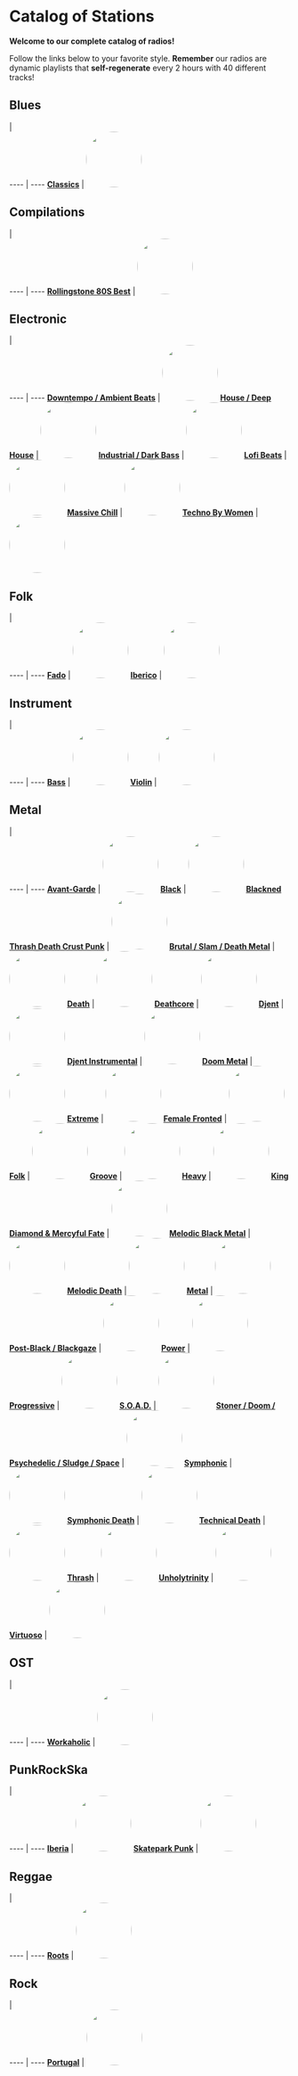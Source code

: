 

<style>
figure {
  border: 0px #cccccc solid;
  padding: 4px;
  margin: auto;
  align: center;
}
</style>

# Catalog of Stations

**Welcome to our complete catalog of radios!**

Follow the links below to your favorite style. **Remember** our radios
are dynamic playlists that **self-regenerate** every 2 hours with 40 different
tracks!

## Blues

  |  
 ---- | ---- 
[**Classics**](https://radioninjapirata.github.io/radio_bluesclassics.html) | <a href="https://radioninjapirata.github.io/radio_bluesclassics.html" target="_blank"><img src="https://mosaic.scdn.co/640/ab67616d0000b2731b7c7dbd1f689af16d0d585bab67616d0000b27334f6972b9be0ed00e8161e35ab67616d0000b2739aac194c9fd4e5dac1c375b6ab67616d0000b273dd8700b2c35ff582542e920f" height="100" width="auto" style="border-radius:50%"></a>

## Compilations

  |  
 ---- | ---- 
[**Rollingstone 80S Best**](https://radioninjapirata.github.io/radio_rollingbest80s.html) | <a href="https://radioninjapirata.github.io/radio_rollingbest80s.html" target="_blank"><img src="https://mosaic.scdn.co/640/ab67616d0000b2735954a6441cc1d88011841d1cab67616d0000b2738858cc9df4f43fd5954e5132ab67616d0000b273cd9d8bc9ef04014b6e90e182ab67616d0000b273fede46cfa2a371861f3ce0e6" height="100" width="auto" style="border-radius:50%"></a>

## Electronic

  |  
 ---- | ---- 
[**Downtempo / Ambient Beats**](https://radioninjapirata.github.io/radio_downtempo.html) | <a href="https://radioninjapirata.github.io/radio_downtempo.html" target="_blank"><img src="https://mosaic.scdn.co/640/ab67616d0000b27331df13b24c2ceca42a23b08bab67616d0000b2735d2b62ff7fc3b4078c4d42f7ab67616d0000b273b8aee3299d800614c7e92c92ab67616d0000b273f7f8c3ee8deea6a4fd8e329b" height="100" width="auto" style="border-radius:50%"></a>
[**House / Deep House**](https://radioninjapirata.github.io/house.html) | <a href="https://radioninjapirata.github.io/house.html" target="_blank"><img src="https://mosaic.scdn.co/640/ab67616d0000b27334d37f36b84c86b7a43ac993ab67616d0000b2735199b17c441bc87888f5aa3dab67616d0000b273b2fb3c113fc413bde361dff2ab67616d0000b273f5288d3d044e72ef325807ea" height="100" width="auto" style="border-radius:50%"></a>
[**Industrial / Dark Bass**](https://radioninjapirata.github.io/radio_industrial_darkbass.html) | <a href="https://radioninjapirata.github.io/radio_industrial_darkbass.html" target="_blank"><img src="https://mosaic.scdn.co/640/ab67616d0000b27330205216e79d5d2218c96304ab67616d0000b27367a822d5bc91f22314d27aeaab67616d0000b2736fddb9adaccd4d113c683232ab67616d0000b2738b77b726a990a13f414272f7" height="100" width="auto" style="border-radius:50%"></a>
[**Lofi Beats**](https://radioninjapirata.github.io/radio_lofi.html) | <a href="https://radioninjapirata.github.io/radio_lofi.html" target="_blank"><img src="https://mosaic.scdn.co/640/ab67616d0000b273096a2a4426cdf8e5897c88e4ab67616d0000b273c1ea1e6d76f0f46aefdaf594ab67616d0000b273d5def7cea01bf9f2984ceeaaab67616d0000b273ede0606dd3418a0a824da703" height="100" width="auto" style="border-radius:50%"></a>
[**Massive Chill**](https://radioninjapirata.github.io/massive_chill.html) | <a href="https://radioninjapirata.github.io/massive_chill.html" target="_blank"><img src="https://mosaic.scdn.co/640/ab67616d0000b2737f9ceecf92000e7fb9a676baab67616d0000b273b2b5055e8613108f994f16c3ab67616d0000b273d48721bfc334d8a5d1faeffbab67616d0000b273d7b715e7592b08b6a4ac0ef7" height="100" width="auto" style="border-radius:50%"></a>
[**Techno By Women**](https://radioninjapirata.github.io/radio_technowomen.html) | <a href="https://radioninjapirata.github.io/radio_technowomen.html" target="_blank"><img src="https://mosaic.scdn.co/640/ab67616d0000b2731d1eba23d1a1f88136ee3485ab67616d0000b2735b35c83dad983a82720b27aeab67616d0000b273a1a40d8a0066ac4229b591adab67616d0000b273fb11bab858434c0f40393672" height="100" width="auto" style="border-radius:50%"></a>

## Folk

  |  
 ---- | ---- 
[**Fado**](https://radioninjapirata.github.io/radio_fado.html) | <a href="https://radioninjapirata.github.io/radio_fado.html" target="_blank"><img src="https://mosaic.scdn.co/640/ab67616d0000b2731d291840cd2d92b09af724edab67616d0000b2735c47c5c69b1bef0cc29c0c74ab67616d0000b273733534df48a59d27030f3fadab67616d0000b273bb5672c3b7037e08559de093" height="100" width="auto" style="border-radius:50%"></a>
[**Iberico**](https://radioninjapirata.github.io/radio_folkiberico.html) | <a href="https://radioninjapirata.github.io/radio_folkiberico.html" target="_blank"><img src="https://mosaic.scdn.co/640/ab67616d0000b2733f14304012bdd8582e0160f7ab67616d0000b273ae03268fc196e1c196db608eab67616d0000b273be90da0b9e6aa6f121ca9fd1ab67616d0000b273d0226c73bfec94f0516f6dad" height="100" width="auto" style="border-radius:50%"></a>

## Instrument

  |  
 ---- | ---- 
[**Bass**](https://radioninjapirata.github.io/radio_bassists.html) | <a href="https://radioninjapirata.github.io/radio_bassists.html" target="_blank"><img src="https://mosaic.scdn.co/640/ab67616d0000b2733de8f9b4b95a3599a1d7278fab67616d0000b2738cf9b66ef2592fb584e020dcab67616d0000b273db66c1221ee9d289e656788fab67616d0000b273ff76d0109d027a6cb4a0c264" height="100" width="auto" style="border-radius:50%"></a>
[**Violin**](https://radioninjapirata.github.io/radio_violin.html) | <a href="https://radioninjapirata.github.io/radio_violin.html" target="_blank"><img src="https://mosaic.scdn.co/640/ab67616d0000b2736d372ba5eb897e5dc6d4873eab67616d0000b2739df0d84f7735dfde8fefb705ab67616d0000b273a11dbeb1ee309ea950713fb5ab67616d0000b273a457ea5cd66c9141537816a4" height="100" width="auto" style="border-radius:50%"></a>

## Metal

  |  
 ---- | ---- 
[**Avant-Garde**](https://radioninjapirata.github.io/radio_metalavantgarde.html) | <a href="https://radioninjapirata.github.io/radio_metalavantgarde.html" target="_blank"><img src="https://mosaic.scdn.co/640/ab67616d0000b27330a55e1b7ea1bef709d722d6ab67616d0000b273830ab698829f1b3783b75248ab67616d0000b273c4d64c0de3dbd0aa5946f025ab67616d0000b273fb70b290bacd1d7202a5fc69" height="100" width="auto" style="border-radius:50%"></a>
[**Black**](https://radioninjapirata.github.io/radio_blackmetal.html) | <a href="https://radioninjapirata.github.io/radio_blackmetal.html" target="_blank"><img src="https://i.scdn.co/image/ab67706c0000bebb25c3a6603f693f23da5c783f" height="100" width="auto" style="border-radius:50%"></a>
[**Blackned Thrash Death Crust Punk**](https://radioninjapirata.github.io/radio_blacknedthrash.html) | <a href="https://radioninjapirata.github.io/radio_blacknedthrash.html" target="_blank"><img src="https://mosaic.scdn.co/640/ab67616d0000b27329df56f806df853bae68ca34ab67616d0000b27330c1a872c5a88d643f40fde9ab67616d0000b273b09024d5c48b2a5f6063329aab67616d0000b273f7b405f437567543887ed374" height="100" width="auto" style="border-radius:50%"></a>
[**Brutal / Slam / Death Metal**](https://radioninjapirata.github.io/radio_brutaldeathmetal.html) | <a href="https://radioninjapirata.github.io/radio_brutaldeathmetal.html" target="_blank"><img src="https://mosaic.scdn.co/640/ab67616d0000b27334b037b7f85210d71063b150ab67616d0000b27373c607b9fd597f30bd4dea10ab67616d0000b273935f411130048fdfa195abdaab67616d0000b273dfc78fd1d99a05ea7faab2de" height="100" width="auto" style="border-radius:50%"></a>
[**Death**](https://radioninjapirata.github.io/radio_deathmetal.html) | <a href="https://radioninjapirata.github.io/radio_deathmetal.html" target="_blank"><img src="https://mosaic.scdn.co/640/ab67616d0000b2730846775682a5e57b0acf5081ab67616d0000b273830ccb29639c30913e8e43e9ab67616d0000b273935b18ae7efad31b582a44edab67616d0000b273fdfd9e0791bdc3ec39a315bd" height="100" width="auto" style="border-radius:50%"></a>
[**Deathcore**](https://radioninjapirata.github.io/deathcore.html) | <a href="https://radioninjapirata.github.io/deathcore.html" target="_blank"><img src="https://i.scdn.co/image/ab67706c0000bebbdc88e3ba6ac54710a8d212c1" height="100" width="auto" style="border-radius:50%"></a>
[**Djent**](https://radioninjapirata.github.io/radio_djent.html) | <a href="https://radioninjapirata.github.io/radio_djent.html" target="_blank"><img src="https://mosaic.scdn.co/640/ab67616d0000b2733b472dc3f286d9c09d2837a8ab67616d0000b2735b83bb7efff63c795be5e6f5ab67616d0000b273a843448b300462ec05604bb1ab67616d0000b273e09eb0bccb67a67d6882b5c5" height="100" width="auto" style="border-radius:50%"></a>
[**Djent Instrumental**](https://radioninjapirata.github.io/radio_instrumentaldjent.html) | <a href="https://radioninjapirata.github.io/radio_instrumentaldjent.html" target="_blank"><img src="https://i.scdn.co/image/ab67706c0000bebba3e87e796df481d126b34f92" height="100" width="auto" style="border-radius:50%"></a>
[**Doom Metal**](https://radioninjapirata.github.io/radio_doom.html) | <a href="https://radioninjapirata.github.io/radio_doom.html" target="_blank"><img src="https://mosaic.scdn.co/640/ab67616d0000b27304d36b4a349dc3f8b10fe30dab67616d0000b273d5de419296aab0f8bdabbd3cab67616d0000b273d6db1e4b34624fe3e8ce70b8ab67616d0000b273f4677f4a3fbb4762bc3c50ec" height="100" width="auto" style="border-radius:50%"></a>
[**Extreme**](https://radioninjapirata.github.io/radio_extrememetal.html) | <a href="https://radioninjapirata.github.io/radio_extrememetal.html" target="_blank"><img src="https://mosaic.scdn.co/640/ab67616d0000b2731bfe9553017216825c80d7fcab67616d0000b2732f5d8523275c886f98e5b649ab67616d0000b2736a37d0eb266cf0580dc2f386ab67616d0000b273951d0cddea03652e63f06a71" height="100" width="auto" style="border-radius:50%"></a>
[**Female Fronted**](https://radioninjapirata.github.io/radio_femalefrontedmetal.html) | <a href="https://radioninjapirata.github.io/radio_femalefrontedmetal.html" target="_blank"><img src="https://mosaic.scdn.co/640/ab67616d0000b27307304abd1de05557a4277e15ab67616d0000b27310e119a782a1282c91a4901eab67616d0000b273383217615cd61286780cd546ab67616d0000b27389e9721a2e75426d8786cb33" height="100" width="auto" style="border-radius:50%"></a>
[**Folk**](https://radioninjapirata.github.io/radio_folkmetal.html) | <a href="https://radioninjapirata.github.io/radio_folkmetal.html" target="_blank"><img src="https://mosaic.scdn.co/640/ab67616d0000b2730c6715a685cdb488e47b7adeab67616d0000b2733b690cb7d7b5b166493bce1bab67616d0000b273c6d37850a13ffb91b9eabec1ab67616d0000b273df4f0022832d55d271329628" height="100" width="auto" style="border-radius:50%"></a>
[**Groove**](https://radioninjapirata.github.io/radio_groovemetal.html) | <a href="https://radioninjapirata.github.io/radio_groovemetal.html" target="_blank"><img src="https://mosaic.scdn.co/640/ab67616d0000b27316726b941f7887281b831706ab67616d0000b27354c23bfd496f8df1e0c597eaab67616d0000b273aadd09bf50ddc3cf7a628418ab67616d0000b273cbc14f235bdf936f7ea4ee89" height="100" width="auto" style="border-radius:50%"></a>
[**Heavy**](https://radioninjapirata.github.io/radio_heavymetal.html) | <a href="https://radioninjapirata.github.io/radio_heavymetal.html" target="_blank"><img src="https://mosaic.scdn.co/640/ab67616d0000b2731c724f113d363703522e6934ab67616d0000b2737c43a51dafb51f1ff7675decab67616d0000b273c102c8f2412d730cb40bee9dab67616d0000b273d3e58245d87cf3142d2ce503" height="100" width="auto" style="border-radius:50%"></a>
[**King Diamond & Mercyful Fate**](https://radioninjapirata.github.io/radio_fan_KDMF.html) | <a href="https://radioninjapirata.github.io/radio_fan_KDMF.html" target="_blank"><img src="https://i.scdn.co/image/ab67706c0000bebbf10c00314f7927884f62c55d" height="100" width="auto" style="border-radius:50%"></a>
[**Melodic Black Metal**](https://radioninjapirata.github.io/radio_melodicblackmetal.html) | <a href="https://radioninjapirata.github.io/radio_melodicblackmetal.html" target="_blank"><img src="https://mosaic.scdn.co/640/ab67616d0000b2730f376d3c6c871880d62c2d05ab67616d0000b273402967bbe97a1dc6ef7fd4c2ab67616d0000b2738f4258bbe55e10d351702062ab67616d0000b273ff885c9870d47eb409eaccdb" height="100" width="auto" style="border-radius:50%"></a>
[**Melodic Death**](https://radioninjapirata.github.io/radio_melodicdeathmetal.html) | <a href="https://radioninjapirata.github.io/radio_melodicdeathmetal.html" target="_blank"><img src="https://mosaic.scdn.co/640/ab67616d0000b273122513d73dc3659c8b6626f1ab67616d0000b2739f5a3bb365868b4b698ae455ab67616d0000b273e829355f39b6394a1e4481e5ab67616d0000b273f8cb49852b28163502f2e0da" height="100" width="auto" style="border-radius:50%"></a>
[**Metal**](https://radioninjapirata.github.io/radio_metal.html) | <a href="https://radioninjapirata.github.io/radio_metal.html" target="_blank"><img src="https://mosaic.scdn.co/640/ab67616d0000b2732530f00ab0075a3c25251a1eab67616d0000b27339230c2232fd9b57b1bbc70dab67616d0000b2737f849803c60f0d3be86dec2eab67616d0000b273bc4cd0d053747ad4dc21704e" height="100" width="auto" style="border-radius:50%"></a>
[**Post-Black / Blackgaze**](https://radioninjapirata.github.io/radio_blackgaze.html) | <a href="https://radioninjapirata.github.io/radio_blackgaze.html" target="_blank"><img src="https://i.scdn.co/image/ab67706c0000bebbafcbc35c0babb9608d6986a6" height="100" width="auto" style="border-radius:50%"></a>
[**Power**](https://radioninjapirata.github.io/radio_powermetal.html) | <a href="https://radioninjapirata.github.io/radio_powermetal.html" target="_blank"><img src="https://i.scdn.co/image/ab67706c0000bebbb518b49b7761aacee6f395eb" height="100" width="auto" style="border-radius:50%"></a>
[**Progressive**](https://radioninjapirata.github.io/radio_progrock.html) | <a href="https://radioninjapirata.github.io/radio_progrock.html" target="_blank"><img src="https://mosaic.scdn.co/640/ab67616d0000b273319a3e015e6213a892019f99ab67616d0000b2738bb4030bd19453407a6c1733ab67616d0000b273a9bf1a0e5e9937ec45f25bb1ab67616d0000b273dfee1061a9e5480e11dece5f" height="100" width="auto" style="border-radius:50%"></a>
[**S.O.A.D.**](https://radioninjapirata.github.io/radio_soad.html) | <a href="https://radioninjapirata.github.io/radio_soad.html" target="_blank"><img src="https://mosaic.scdn.co/640/ab67616d0000b273401dd486dc6d75239968ef86ab67616d0000b273869e711ac5cbb1460801e0e0ab67616d0000b273a2982eadad9b21912ed6c2e8ab67616d0000b273c65f8d04502eeddbdd61fa71" height="100" width="auto" style="border-radius:50%"></a>
[**Stoner / Doom / Psychedelic / Sludge / Space**](https://radioninjapirata.github.io/radio_stonerrock.html) | <a href="https://radioninjapirata.github.io/radio_stonerrock.html" target="_blank"><img src="https://i.scdn.co/image/ab67706c0000bebb70019b92b807cfbf162f006b" height="100" width="auto" style="border-radius:50%"></a>
[**Symphonic**](https://radioninjapirata.github.io/radio_symphonicmetal.html) | <a href="https://radioninjapirata.github.io/radio_symphonicmetal.html" target="_blank"><img src="https://mosaic.scdn.co/640/ab67616d0000b273292f42b2fb79b433b89d586aab67616d0000b27345a3881fb0f2dd7de2eecb50ab67616d0000b273600c538b3a9c6dbbae424b92ab67616d0000b273c1607b9d12d1238c7f043d0d" height="100" width="auto" style="border-radius:50%"></a>
[**Symphonic Death**](https://radioninjapirata.github.io/radio_symphonicdeathmetal.html) | <a href="https://radioninjapirata.github.io/radio_symphonicdeathmetal.html" target="_blank"><img src="https://mosaic.scdn.co/640/ab67616d0000b2731949656b3f0261e8c59b8f72ab67616d0000b27369f578448a18f765134229f8ab67616d0000b273e32501c91967838207527d6eab67616d0000b273e7e85e2e5e6a17406f13511a" height="100" width="auto" style="border-radius:50%"></a>
[**Technical Death**](https://radioninjapirata.github.io/radio_technicaldeathmetal.html) | <a href="https://radioninjapirata.github.io/radio_technicaldeathmetal.html" target="_blank"><img src="https://mosaic.scdn.co/640/ab67616d0000b273267d281af486868dc49a5468ab67616d0000b27336c2f8ec56b4f62964831afbab67616d0000b27366431fe187080ba71e9a0e55ab67616d0000b27369ae3252d669b7d9228d0aef" height="100" width="auto" style="border-radius:50%"></a>
[**Thrash**](https://radioninjapirata.github.io/radio_thrashmetal.html) | <a href="https://radioninjapirata.github.io/radio_thrashmetal.html" target="_blank"><img src="https://mosaic.scdn.co/640/ab67616d0000b2734c9fc157cd0b0ce4196f9aebab67616d0000b2738a0b5f13736a03547de52a57ab67616d0000b2738e2f8550608cf1ed382386ddab67616d0000b273b32821bb661d0a83bc0fbfbb" height="100" width="auto" style="border-radius:50%"></a>
[**Unholytrinity**](https://radioninjapirata.github.io/radio_unholytrinity.html) | <a href="https://radioninjapirata.github.io/radio_unholytrinity.html" target="_blank"><img src="https://mosaic.scdn.co/640/ab67616d0000b2731714d5e8b43f9e63572d550dab67616d0000b273441fd03f69579d36801631d9ab67616d0000b2739046aeba4babbd4b7af77548ab67616d0000b273b309292845a47f6f30405016" height="100" width="auto" style="border-radius:50%"></a>
[**Virtuoso**](https://radioninjapirata.github.io/radio_guitarvirtuoso.html) | <a href="https://radioninjapirata.github.io/radio_guitarvirtuoso.html" target="_blank"><img src="https://mosaic.scdn.co/640/ab67616d0000b2732a84c23031b72811ff7cbc15ab67616d0000b27351b3cac94fc8c2b58a84694dab67616d0000b273c7ced01b47a089ac273b9284ab67616d0000b273cf847a055460d8f2e7ed9b2d" height="100" width="auto" style="border-radius:50%"></a>

## OST

  |  
 ---- | ---- 
[**Workaholic**](https://radioninjapirata.github.io/radio_ostworkaholic.html) | <a href="https://radioninjapirata.github.io/radio_ostworkaholic.html" target="_blank"><img src="https://mosaic.scdn.co/640/ab67616d0000b2739d37313a41fc27a90760ba15ab67616d0000b273c65099238b6890773aa8cb41ab67616d0000b273d676d4612600941d887f5215ab67616d0000b273fe0180fbca0ed3a46cf44cfe" height="100" width="auto" style="border-radius:50%"></a>

## PunkRockSka

  |  
 ---- | ---- 
[**Iberia**](https://radioninjapirata.github.io/radio_iberianpunkrock.html) | <a href="https://radioninjapirata.github.io/radio_iberianpunkrock.html" target="_blank"><img src="https://mosaic.scdn.co/640/ab67616d0000b273572e3b6115cd895229c5630cab67616d0000b27358d65ba5e6390b57a42c365fab67616d0000b27364bb679654fd11bcc0139eeeab67616d0000b2738284cd6ff4d79f8bbaed1832" height="100" width="auto" style="border-radius:50%"></a>
[**Skatepark Punk**](https://radioninjapirata.github.io/radio_skateparkpunk.html) | <a href="https://radioninjapirata.github.io/radio_skateparkpunk.html" target="_blank"><img src="https://mosaic.scdn.co/640/ab67616d0000b2738dea93736370144592f42556ab67616d0000b273b193c3878652d29c62413251ab67616d0000b273bed6a01a16096f7945b8a290ab67616d0000b273fc6b79df5c1bfd73626dddd1" height="100" width="auto" style="border-radius:50%"></a>

## Reggae

  |  
 ---- | ---- 
[**Roots**](https://radioninjapirata.github.io/radio_reggaeroots.html) | <a href="https://radioninjapirata.github.io/radio_reggaeroots.html" target="_blank"><img src="https://i.scdn.co/image/ab67706c0000bebb75bc0bda05b4eb00cf749913" height="100" width="auto" style="border-radius:50%"></a>

## Rock

  |  
 ---- | ---- 
[**Portugal**](https://radioninjapirata.github.io/radio_rockportugues.html) | <a href="https://radioninjapirata.github.io/radio_rockportugues.html" target="_blank"><img src="https://mosaic.scdn.co/640/ab67616d0000b2736806fbbacac8b758b7714ab3ab67616d0000b27369cee51e71e5e4292a8a3bb9ab67616d0000b273f4e506719f5569a91bb5f42eab67616d0000b273f706c33f19b401537b245458" height="100" width="auto" style="border-radius:50%"></a>